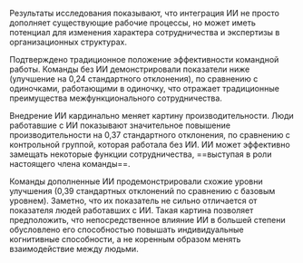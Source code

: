 
Результаты исследования показывают, что интеграция ИИ не просто дополняет существующие рабочие процессы, но может иметь потенциал для изменения характера сотрудничества и экспертизы в организационных структурах.

Подтверждено традиционное положение эффективности командной работы. 
Команды без ИИ демонстрировали показатели ниже (улучшение на 0,24 стандартного отклонения), по сравнению с одиночками, работающими в
одиночку, что отражает традиционные преимущества межфункционального сотрудничества. 

Внедрение ИИ кардинально меняет картину производительности.
Люди работавшие с ИИ показывают значительное повышение производительности на 0,37 стандартного отклонения, по сравнению с контрольной группой, которая работала без ИИ.
ИИ может эффективно замещать некоторые функции сотрудничества, ==выступая в роли настоящего члена команды==.

Команды дополненные ИИ продемонстрировали схожие уровни улучшения (0,39 стандартных отклонений по сравнению с базовым уровнем). 
Заметно, что их показатель не сильно отличается от показателя людей работавших с ИИ. 
Такая картина позволяет предположить, что непосредственное влияние ИИ в большей степени обусловлено его способностью повышать индивидуальные когнитивные способности, а не коренным образом менять взаимодействие между людьми. 



